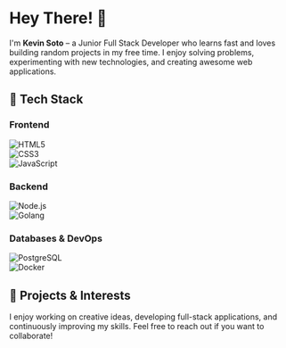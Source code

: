 # Hey There! 👋  

I'm **Kevin Soto** – a Junior Full Stack Developer who learns fast and loves building random projects in my free time. I enjoy solving problems, experimenting with new technologies, and creating awesome web applications.  

## 🔧 Tech Stack  
### **Frontend**  
![HTML5](https://img.shields.io/badge/-HTML5-E34F26?style=flat&logo=html5&logoColor=white)  
![CSS3](https://img.shields.io/badge/-CSS3-1572B6?style=flat&logo=css3&logoColor=white)  
![JavaScript](https://img.shields.io/badge/-JavaScript-F7DF1E?style=flat&logo=javascript&logoColor=black)  

### **Backend**  
![Node.js](https://img.shields.io/badge/-Node.js-339933?style=flat&logo=node.js&logoColor=white)  
![Golang](https://img.shields.io/badge/-Go-00ADD8?style=flat&logo=go&logoColor=white)  

### **Databases & DevOps**  
![PostgreSQL](https://img.shields.io/badge/-PostgreSQL-336791?style=flat&logo=postgresql&logoColor=white)  
![Docker](https://img.shields.io/badge/-Docker-2496ED?style=flat&logo=docker&logoColor=white)  

## 🚀 Projects & Interests  
I enjoy working on creative ideas, developing full-stack applications, and continuously improving my skills. Feel free to reach out if you want to collaborate!  
